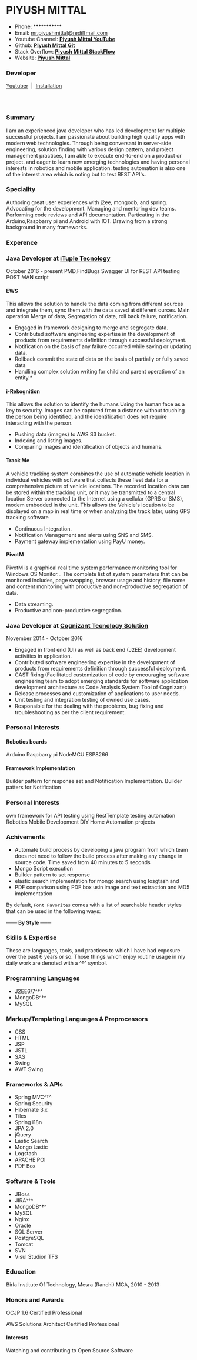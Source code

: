 # PIYUSH MITTAL

* Phone: *********** 
* Email: mr.piyushmittal@rediffmail.com
* Youtube Channel:  [**Piyush Mittal YouTube**](https://www.youtube.com/channel/UCfkltrltP4rfIPeBF3t5bpQ#youtuber)
* Github: [**Piyush Mittal Git**](https://github.com/PiyushMittl/profile) 
* Stack Overflow: [**Piyush Mittal StackFlow**](http://stackoverflow.com/users/edit/4793343) 
* Website: [**Piyush Mittal**](http://www.mittalpiyush.com) 



### Developer

[Youtuber](https://www.youtube.com/channel/UCfkltrltP4rfIPeBF3t5bpQ#youtuber) &nbsp;|&nbsp; [Installation](https://github.com/viisual/ASCII-Decorator#installation) &nbsp;

&nbsp;


```
```
### Summary
I am an experienced java developer who has led development for multiple successful projects. I am passionate about building high quality apps with modern web technologies. Through being conversant in server-side engineering, solution finding with various design pattern, and project management practices, I am able to execute end-to-end on a product or project.
and eager to learn new emerging technologies and having personal interests in robotics and mobile application.
testing automation is also one of the interest area which is noting but to test REST API's.


### Speciality
Authoring great user experiences with j2ee, mongodb, and spring. Advocating for the development. Managing and mentoring dev teams. Performing code reviews and API documentation. Particating in the Arduino,Raspbarry pi and Android with IOT. Drawing from a strong background in many frameworks.

### Experence

### Java Developer at  [**iTuple Tecnology**](http://www.ituple.com/)

 October 2016 - present
 PMD,FindBugs
Swagger UI for REST API testing
POST MAN script

#### EWS
This allows the solution to handle the data coming from different sources and integrate them, sync them with the data saved at different ources. Main operation Merge of data, Segregation of data, roll back failure, notification.
*	Engaged in framework designing to merge and segregate data.
*	Contributed software engineering expertise in the development of products from requirements definition through successful deployment.
*	Notification on the basis of any failure occurred while saving or updating data.
*	Rollback commit the state of data on the basis of partially or fully saved data
*	Handling complex solution writing for child and parent operation of an entity.*

#### i-Rekognition
This allows the solution to identify the humans Using the human face as a key to security. Images can be captured from a distance without touching the person being identified, and the identification does not require interacting with the person.
*	Pushing data  (images) to AWS S3 bucket.
*	Indexing and listing images.
*	Comparing images and identification of objects and humans.

#### Track Me
A vehicle tracking system combines the use of automatic vehicle location in individual vehicles with software that collects these fleet data for a comprehensive picture of vehicle locations. The recorded location data can be stored within the tracking unit, or it may be transmitted to a central location Server connected to the Internet using a cellular (GPRS or SMS), modem embedded in the unit. This allows the Vehicle's location to be displayed on a map in real time or when analyzing the track later, using GPS tracking software
*	Continuous Integration.
*	Notification Management and alerts using SNS and SMS.
*	Payment gateway implementation using PayU money.

#### PivotM
PivotM is a graphical real time system performance monitoring tool for Windows OS Monitor... The complete list of system parameters that can be monitored includes, page swapping, browser usage and history, file name and content monitoring with productive and non-productive segregation of data.
*	Data streaming.
*	Productive and non-productive segregation.



### Java Developer at  [**Cognizant Tecnology Solution**](https://www.cognizant.com/)

November 2014 - October 2016
* Engaged in front end (UI) as well as back end (J2EE) development activities in application.
* Contributed software engineering expertise in the development of products from requirements definition through successful deployment.
* CAST fixing (Facilitated customization of code by encouraging software engineering team to adopt emerging standards for software    application development architecture as Code Analysis System Tool of Cognizant)
* Release processes and customization of applications to user needs.
* Unit testing and integration testing of owned use cases.
* Responsible for the dealing with the problems, bug fixing and troubleshooting as per the client requirement.

### Personal Interests

#### Robotics boards

Arduino
Raspbarry pi
NodeMCU
ESP8266 

#### Framework Implementation

Builder pattern for response set and Notification Implementation.
Builder patters for Notification


### Personal Interests
own framework for API testing using RestTemplate
testing automation
Robotics
Mobile Development
DIY Home Automation projects

### Achivements
* Automate build process by developing a java program from which team does not
need to follow the build process after making any change in source code. Time
saved from 40 minutes to 5 seconds
* Mongo Script execution 
* Builder pattern to set response
* elastic search implementation for mongo search using losgtash and 
* PDF comparison using PDF box usin image and text extraction and MD5 implementation


By default, `Font Favorites` comes with a list of searchable header styles that can be used in the following ways:

**─── By Style ───**



### Skills & Expertise

These are languages, tools, and practices to which I have had exposure over the past 6 years or so. Those things which enjoy routine usage in my daily work are denoted with a ^†^ symbol.

### Programming Languages

* J2EE6/7^†^
* MongoDB^†^
* MySQL

### Markup/Templating Languages & Preprocessors

* CSS
* HTML
* JSP
* JSTL
* SAS
* Swing
* AWT Swing

### Frameworks & APIs

* Spring MVC^†^
* Spring Security
* Hibernate 3.x
* Tiles
* Spring i18n
* JPA 2.0
* jQuery
* Lastic Search
* Mongo Lastic
* Logstash
* APACHE POI
* PDF Box

### Software & Tools

* JBoss
* JIRA^†^
* MongoDB^†^
* MySQL
* Nginx
* Oracle
* SQL Server
* PostgreSQL
* Tomcat
* SVN
* Visul Studion TFS


### Education

Birla Institute Of Technology, Mesra (Ranchi)
MCA, 2010 - 2013

### Honors and Awards

OCJP 1.6 Certified Professional

AWS Solutions Architect Certified Professional

#### Interests

Watching and contributing to Open Source Software
